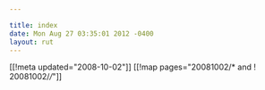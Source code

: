 ```yaml
---

title: index
date: Mon Aug 27 03:35:01 2012 -0400
layout: rut
---
```


[[!meta updated="2008-10-02"]]
[[!map pages="20081002/* and ! 20081002/*/*"]]
